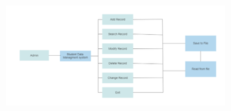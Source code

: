 ![Structual_Diagram](https://github.com/Lakshman265055/LTTSproject/blob/main/2_Design/structure_diagram.png)
